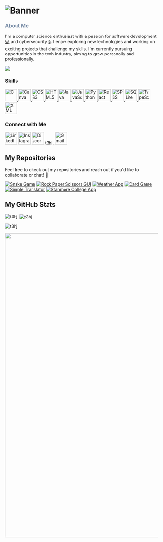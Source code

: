 # <br><img align="center" alt="Banner" src="https://github.com/Anmol-Baranwal/Cool-GIFs-For-GitHub/assets/74038190/d48893bd-0757-481c-8d7e-ba3e163feae7">

### <span style="color:#778BA5;">About Me</span>
I'm a computer science enthusiast with a passion for software development [💻](https://raw.githubusercontent.com/Tarikul-Islam-Anik/Animated-Fluent-Emojis/master/Emojis/Objects/Computer%20laptop.png) and cybersecurity [🔒](https://raw.githubusercontent.com/Tarikul-Islam-Anik/Animated-Fluent-Emojis/master/Emojis/Objects/Padlock.png). I enjoy exploring new technologies and working on exciting projects that challenge my skills. I'm currently pursuing opportunities in the tech industry, aiming to grow personally and professionally.

<!--<br><img align="center" alt="Mario" width="1000px" height="500vh" src="https://user-images.githubusercontent.com/74038190/225813708-98b745f2-7d22-48cf-9150-083f1b00d6c9.gif">-->

<p align="left"> <img src="https://komarev.com/ghpvc/?username=t3hj&label=Profile%20views&color=0e75b6&style=flat"/> </p>

### Skills
<p align="left">
  <a href="https://www.cprogramming.com/" target="_blank" rel="noreferrer">
    <img src="https://cdn.jsdelivr.net/gh/devicons/devicon@latest/icons/c/c-original.svg" alt="C" width="40" height="40"/>
  </a>
  <a href="https://www.canva.com/" target="_blank" rel="noreferrer">
    <img src="https://cdn.jsdelivr.net/gh/devicons/devicon@latest/icons/canva/canva-original.svg" alt="Canva" width="40" height="40"/>
  </a>
  <a href="https://www.w3schools.com/css/" target="_blank" rel="noreferrer">
    <img src="https://cdn.jsdelivr.net/gh/devicons/devicon@latest/icons/css3/css3-plain-wordmark.svg" alt="CSS3" width="40" height="40"/>
  </a>
  <a href="https://www.w3.org/html/" target="_blank" rel="noreferrer">
    <img src="https://cdn.jsdelivr.net/gh/devicons/devicon@latest/icons/html5/html5-original-wordmark.svg" alt="HTML5" width="40" height="40"/>
  </a>
  <a href="https://www.java.com" target="_blank" rel="noreferrer">
    <img src="https://cdn.jsdelivr.net/gh/devicons/devicon@latest/icons/java/java-original-wordmark.svg" alt="Java" width="40" height="40"/>
  </a>
  <a href="https://developer.mozilla.org/en-US/docs/Web/JavaScript" target="_blank" rel="noreferrer">
    <img src="https://cdn.jsdelivr.net/gh/devicons/devicon@latest/icons/javascript/javascript-original.svg" alt="JavaScript" width="40" height="40"/>
  </a>
  <a href="https://www.python.org" target="_blank" rel="noreferrer">
    <img src="https://cdn.jsdelivr.net/gh/devicons/devicon@latest/icons/python/python-original-wordmark.svg" alt="Python" width="40" height="40"/>
  </a>
  <a href="https://reactjs.org/" target="_blank" rel="noreferrer">
    <img src="https://cdn.jsdelivr.net/gh/devicons/devicon@latest/icons/react/react-original-wordmark.svg" alt="React" width="40" height="40"/>
  </a>
  <a href="https://www.ibm.com/analytics/spss-statistics-software" target="_blank" rel="noreferrer">
    <img src="https://cdn.jsdelivr.net/gh/devicons/devicon@latest/icons/spss/spss-original.svg" alt="SPSS" width="40" height="40"/>
  </a>
  <a href="https://www.sqlite.org/index.html" target="_blank" rel="noreferrer">
    <img src="https://cdn.jsdelivr.net/gh/devicons/devicon@latest/icons/sqlite/sqlite-original-wordmark.svg" alt="SQLite" width="40" height="40"/>
  </a>
  <a href="https://www.typescriptlang.org/" target="_blank" rel="noreferrer">
    <img src="https://cdn.jsdelivr.net/gh/devicons/devicon@latest/icons/typescript/typescript-original.svg" alt="TypeScript" width="40" height="40"/>
  </a>
  <a href="https://www.w3schools.com/xml/" target="_blank" rel="noreferrer">
    <img src="https://cdn.jsdelivr.net/gh/devicons/devicon@latest/icons/xml/xml-plain.svg" alt="XML" width="40" height="40"/>
  </a>
</p>

### Connect with Me
<p align="left">
  <a href="https://www.linkedin.com/in/tehj-patel-56a5562a2/" target="_blank" rel="noreferrer">
    <img src="https://cdn.jsdelivr.net/gh/devicons/devicon/icons/linkedin/linkedin-original.svg" alt="LinkedIn" width="40" height="40"/>
  </a>
  <a href="https://www.instagram.com/t3hj_p/profilecard/?igsh=N3o0MDhoeHVubHVu" target="_blank" rel="noreferrer">
    <img src="https://upload.wikimedia.org/wikipedia/commons/a/a5/Instagram_icon.png" alt="Instagram" width="40" height="40"/>
  </a>
<a href="https://discord.com" target="_blank" rel="noreferrer">
    <img src="https://img.icons8.com/color/48/000000/discord-logo.png" alt="Discord" width="40" height="40"/> t3hj.
  </a>
  <a href="mailto:tehjpatel@gmail.com" target="_blank" rel="noreferrer">
    <img src="https://upload.wikimedia.org/wikipedia/commons/4/4e/Gmail_Icon.png" alt="Gmail" width="40" height="40"/>
  </a>
</p>

## My Repositories
Feel free to check out my repositories and reach out if you'd like to collaborate or chat! 🤝

[![Snake Game](https://github-readme-stats.vercel.app/api/pin/?username=t3hj&repo=SnakeGame&theme=shadow_blue)](https://github.com/t3hj/SnakeGame)
[![Rock Paper Scissors GUI](https://github-readme-stats.vercel.app/api/pin/?username=t3hj&repo=RockPaperScissorsGUI&theme=shadow_blue)](https://github.com/t3hj/RockPaperScissorsGUI)
[![Weather App](https://github-readme-stats.vercel.app/api/pin/?username=t3hj&repo=WeatherApp&theme=shadow_blue)](https://github.com/t3hj/WeatherApp)
[![Card Game](https://github-readme-stats.vercel.app/api/pin/?username=t3hj&repo=CardGame&theme=shadow_blue)](https://github.com/t3hj/CardGame)
[![Simple Translator](https://github-readme-stats.vercel.app/api/pin/?username=t3hj&repo=SimpleTranslator&theme=shadow_blue)](https://github.com/t3hj/SimpleTranslator)
[![Stanmore College App](https://github-readme-stats.vercel.app/api/pin/?username=t3hj&repo=StanmoreCollegeApp&theme=shadow_blue)](https://github.com/t3hj/StanmoreCollegeApp)

## My GitHub Stats

<p><img align="left" src="https://github-readme-stats.vercel.app/api?username=t3hj&show_icons=true&theme=shadow_blue&locale=en&layout=compact" alt="t3hj" /></p>

<p>&nbsp;<img align="center" src="https://streak-stats.demolab.com/?user=t3hj&count_private=true&theme=shadow_blue&show_icons=true&locale=en" alt="t3hj" /></p>

<p><img align="center" src="https://github-readme-stats.vercel.app/api/top-langs/?username=t3hj&size_weight=0.5&count_weight=0.5&theme=shadow_blue&langs_count=10" alt="t3hj" /></p>

<img src="https://user-images.githubusercontent.com/74038190/212284158-e840e285-664b-44d7-b79b-e264b5e54825.gif" width="1000px">
<br><br>
